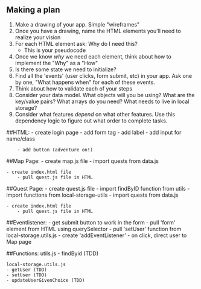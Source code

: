 ## Making a plan
1) Make a drawing of your app. Simple "wireframes"
2) Once you have a drawing, name the HTML elements you'll need to realize your vision
3) For each HTML element ask: Why do I need this?
    - This is your pseudocode
4) Once we know _why_ we need each element, think about how to implement the "Why" as a "How"
5) Is there some state we need to initialize?
6) Find all the 'events' (user clicks, form submit, etc) in your app. Ask one by one, "What happens when" for each of these events.
7) Think about how to validate each of your steps
8) Consider your data model. What objects will you be using? What are the key/value pairs? What arrays do you need? What needs to live in local storage?
9) Consider what features _depend_ on what other features. Use this dependency logic to figure out what order to complete tasks.





##HTML:
    - create login page
        - add form tag
            - add label
            - add input for name/class

        - add button (adventure on!)



##Map Page:
    - create map.js file
        - import quests from data.js 
        
    - create index.html file
        - pull quest.js file in HTML



##Quest Page:
    - create quest.js file
        - import findByID function from utils
        - import functions from local-storage-utils
        - import quests from data.js 

    - create index.html file
        - pull quest.js file in HTML
    


##Eventlistener:
    - get submit button to work in the form 
        - pull 'form' element from HTML using querySelector
        - pull 'setUser' function from local-storage.utils.js
        - create 'addEventListener'
        - on click, direct user to Map page


        
##Functions:
    utils.js
    - findByid (TDD)

    local-storage.utils.js 
    - getUser (TDD)
    - setUser (TDD)
    - updateUserGivenChoice (TDD)

    
